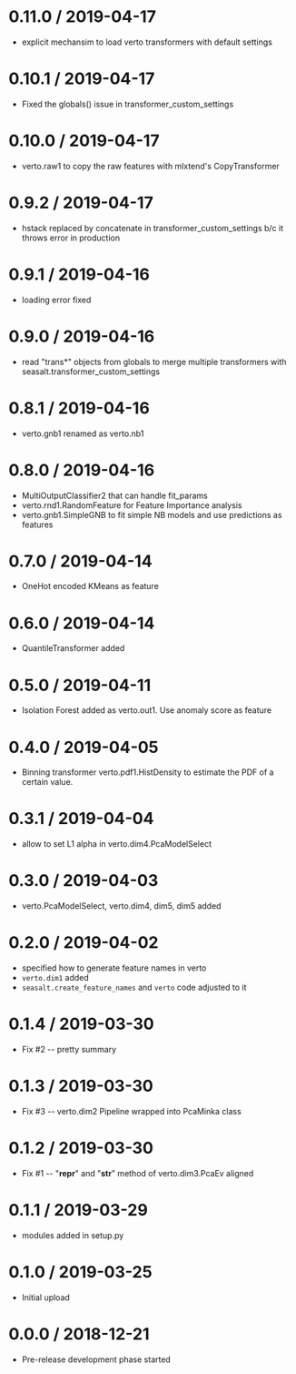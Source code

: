 # 0.11.0 / 2019-04-17

  * explicit mechansim to load verto transformers with default settings

# 0.10.1 / 2019-04-17

  * Fixed the globals() issue in transformer_custom_settings

# 0.10.0 / 2019-04-17

  * verto.raw1 to copy the raw features with mlxtend's CopyTransformer

# 0.9.2 / 2019-04-17

  * hstack replaced by concatenate in transformer_custom_settings b/c it throws error in production

# 0.9.1 / 2019-04-16

  * loading error fixed

# 0.9.0 / 2019-04-16

  * read "trans*" objects from globals to merge multiple transformers with seasalt.transformer_custom_settings

# 0.8.1 / 2019-04-16

  * verto.gnb1 renamed as verto.nb1

# 0.8.0 / 2019-04-16

  * MultiOutputClassifier2 that can handle fit_params
  * verto.rnd1.RandomFeature for Feature Importance analysis
  * verto.gnb1.SimpleGNB to fit simple NB models and use predictions as features

# 0.7.0 / 2019-04-14

  * OneHot encoded KMeans as feature

# 0.6.0 / 2019-04-14

  * QuantileTransformer added

# 0.5.0 / 2019-04-11

  * Isolation Forest added as verto.out1. Use anomaly score as feature

# 0.4.0 / 2019-04-05

  * Binning transformer verto.pdf1.HistDensity to estimate
    the PDF of a certain value.

# 0.3.1 / 2019-04-04

  * allow to set L1 alpha in verto.dim4.PcaModelSelect

# 0.3.0 / 2019-04-03

  * verto.PcaModelSelect, verto.dim4, dim5, dim5 added

# 0.2.0 / 2019-04-02

  * specified how to generate feature names in verto
  * `verto.dim1` added
  * `seasalt.create_feature_names` and `verto` code adjusted to it

# 0.1.4 / 2019-03-30

  * Fix #2 -- pretty summary

# 0.1.3 / 2019-03-30

  * Fix #3 -- verto.dim2 Pipeline wrapped into PcaMinka class

# 0.1.2 / 2019-03-30

  * Fix #1 -- "__repr__" and "__str__" method of verto.dim3.PcaEv aligned

# 0.1.1 / 2019-03-29

  * modules added in setup.py

# 0.1.0 / 2019-03-25

  * Initial upload

# 0.0.0 / 2018-12-21

  * Pre-release development phase started

